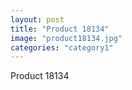 ```yaml
---
layout: post
title: "Product 18134"
image: "product18134.jpg"
categories: "category1"
---
```

Product 18134
